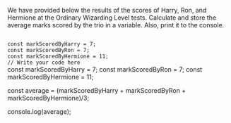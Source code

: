 We have provided below the results of the scores of Harry, Ron, and Hermione at the Ordinary Wizarding Level tests. Calculate and store the average marks scored by the trio in a variable. Also, print it to the console.

<codeblock language="javascript" type="exercise" testMode="fixedInput">
<code>
const markScoredByHarry = 7;
const markScoredByRon = 7;
const markScoredByHermione = 11;
// Write your code here
</code>
<solution>
const markScoredByHarry = 7;
const markScoredByRon = 7;
const markScoredByHermione = 11;

const average = (markScoredByHarry + markScoredByRon + markScoredByHermione)/3;

console.log(average);
</solution>
</codeblock>
